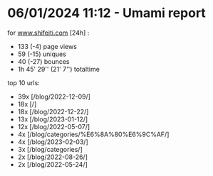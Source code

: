 # 06/01/2024 11:12 - Umami report
for www.shifeiti.com [24h] :

 - 133 (-4) page views
 - 59 (-15) uniques
 - 40 (-27) bounces
 - 1h 45' 29'' (21' 7'') totaltime


top 10 urls:
 - 39x [/blog/2022-12-09/]
 - 18x [/]
 - 18x [/blog/2022-12-22/]
 - 13x [/blog/2023-01-12/]
 - 12x [/blog/2022-05-07/]
 - 4x [/blog/categories/%E6%8A%80%E6%9C%AF/]
 - 4x [/blog/2023-02-03/]
 - 3x [/blog/categories/]
 - 2x [/blog/2022-08-26/]
 - 2x [/blog/2022-05-24/]


